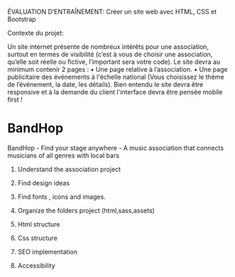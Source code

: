 
ÉVALUATION D’ENTRAÎNEMENT:
Créer un site web avec HTML, CSS et Bootstrap

Contexte du projet:

Un site internet présente de nombreux intérêts pour une association, surtout en termes de visibilité (c’est
à vous de choisir une association, qu’elle soit réelle ou fictive, l’important sera votre code).
Le site devra au minimum contenir 2 pages :
• Une page relative à l’association.
• Une page publicitaire des événements à l'échelle national (Vous choisissez le thème de l’événement, la
date, les détails).
Bien entendu le site devra être responsive et à la demande du client l'interface devra être pensée mobile
first !



# BandHop
BandHop - Find your stage anywhere - A music association that connects musicians of all genres with local bars

1. Understand the association project

2. Find design ideas 

3. Find fonts , icons and images.

4. Organize the folders project (html,sass,assets)

4. Html structure

5. Css structure

6. SEO implementation

7. Accessibility


